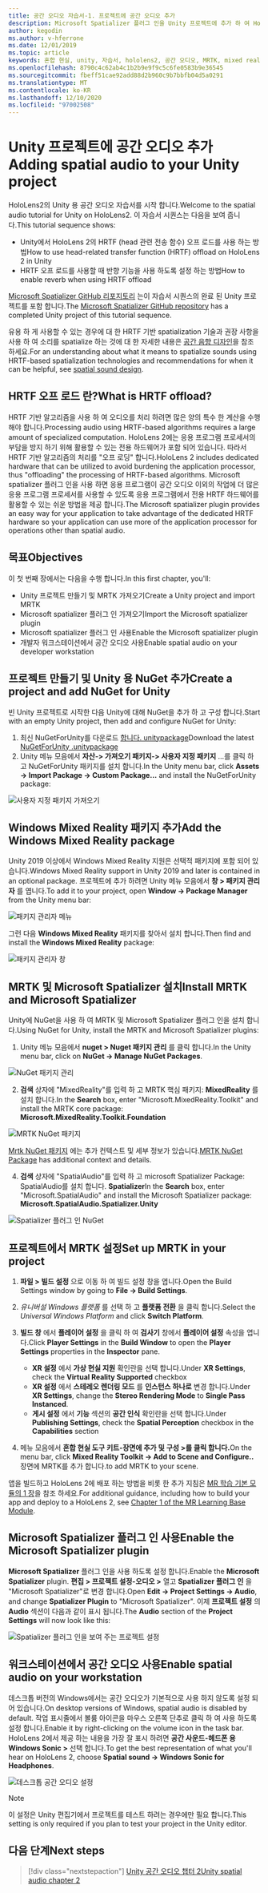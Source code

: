 ```yaml
---
title: 공간 오디오 자습서-1. 프로젝트에 공간 오디오 추가
description: Microsoft Spatializer 플러그 인을 Unity 프로젝트에 추가 하 여 HoloLens 2 HRTF 하드웨어 오프 로드에 액세스 합니다.
author: kegodin
ms.author: v-hferrone
ms.date: 12/01/2019
ms.topic: article
keywords: 혼합 현실, unity, 자습서, hololens2, 공간 오디오, MRTK, mixed reality toolkit, UWP, Windows 10, HRTF, head 관련 전송 함수, 반향, Microsoft Spatializer
ms.openlocfilehash: 8790c4c62ab4c1b2b9e9f9c5c6fe0583b9e36545
ms.sourcegitcommit: fbeff51cae92add88d2b960c9b7bbfb04d5a0291
ms.translationtype: MT
ms.contentlocale: ko-KR
ms.lasthandoff: 12/10/2020
ms.locfileid: "97002508"
---
```

# <a name="adding-spatial-audio-to-your-unity-project"></a><span data-ttu-id="e94b4-105">Unity 프로젝트에 공간 오디오 추가</span><span class="sxs-lookup"><span data-stu-id="e94b4-105">Adding spatial audio to your Unity project</span></span>

<span data-ttu-id="e94b4-106">HoloLens2의 Unity 용 공간 오디오 자습서를 시작 합니다.</span><span class="sxs-lookup"><span data-stu-id="e94b4-106">Welcome to the spatial audio tutorial for Unity on HoloLens2.</span></span> <span data-ttu-id="e94b4-107">이 자습서 시퀀스는 다음을 보여 줍니다.</span><span class="sxs-lookup"><span data-stu-id="e94b4-107">This tutorial sequence shows:</span></span>
* <span data-ttu-id="e94b4-108">Unity에서 HoloLens 2의 HRTF (head 관련 전송 함수) 오프 로드를 사용 하는 방법</span><span class="sxs-lookup"><span data-stu-id="e94b4-108">How to use head-related transfer function (HRTF) offload on HoloLens 2 in Unity</span></span>
* <span data-ttu-id="e94b4-109">HRTF 오프 로드를 사용할 때 반향 기능을 사용 하도록 설정 하는 방법</span><span class="sxs-lookup"><span data-stu-id="e94b4-109">How to enable reverb when using HRTF offload</span></span>

<span data-ttu-id="e94b4-110">[Microsoft Spatializer GitHub 리포지토리](https://github.com/microsoft/spatialaudio-unity) 는이 자습서 시퀀스의 완료 된 Unity 프로젝트를 포함 합니다.</span><span class="sxs-lookup"><span data-stu-id="e94b4-110">The [Microsoft Spatializer GitHub repository](https://github.com/microsoft/spatialaudio-unity) has a completed Unity project of this tutorial sequence.</span></span> 

<span data-ttu-id="e94b4-111">유용 하 게 사용할 수 있는 경우에 대 한 HRTF 기반 spatialization 기술과 권장 사항을 사용 하 여 소리를 spatialize 하는 것에 대 한 자세한 내용은 [공간 음향 디자인](https://docs.microsoft.com/windows/mixed-reality/spatial-sound-design)을 참조 하세요.</span><span class="sxs-lookup"><span data-stu-id="e94b4-111">For an understanding about what it means to spatialize sounds using HRTF-based spatialization technologies and recommendations for when it can be helpful, see [spatial sound design](https://docs.microsoft.com/windows/mixed-reality/spatial-sound-design).</span></span>

## <a name="what-is-hrtf-offload"></a><span data-ttu-id="e94b4-112">HRTF 오프 로드 란?</span><span class="sxs-lookup"><span data-stu-id="e94b4-112">What is HRTF offload?</span></span>
<span data-ttu-id="e94b4-113">HRTF 기반 알고리즘을 사용 하 여 오디오를 처리 하려면 많은 양의 특수 한 계산을 수행 해야 합니다.</span><span class="sxs-lookup"><span data-stu-id="e94b4-113">Processing audio using HRTF-based algorithms requires a large amount of specialized computation.</span></span> <span data-ttu-id="e94b4-114">HoloLens 2에는 응용 프로그램 프로세서의 부담을 방지 하기 위해 활용할 수 있는 전용 하드웨어가 포함 되어 있습니다. 따라서 HRTF 기반 알고리즘의 처리를 "오프 로딩" 합니다.</span><span class="sxs-lookup"><span data-stu-id="e94b4-114">HoloLens 2 includes dedicated hardware that can be utilized to avoid burdening the application processor, thus "offloading" the processing of HRTF-based algorithms.</span></span>  <span data-ttu-id="e94b4-115">Microsoft spatializer 플러그 인을 사용 하면 응용 프로그램이 공간 오디오 이외의 작업에 더 많은 응용 프로그램 프로세서를 사용할 수 있도록 응용 프로그램에서 전용 HRTF 하드웨어를 활용할 수 있는 쉬운 방법을 제공 합니다.</span><span class="sxs-lookup"><span data-stu-id="e94b4-115">The Microsoft spatializer plugin provides an easy way for your application to take advantage of the dedicated HRTF hardware so your application can use more of the application processor for operations other than spatial audio.</span></span>

## <a name="objectives"></a><span data-ttu-id="e94b4-116">목표</span><span class="sxs-lookup"><span data-stu-id="e94b4-116">Objectives</span></span>
<span data-ttu-id="e94b4-117">이 첫 번째 장에서는 다음을 수행 합니다.</span><span class="sxs-lookup"><span data-stu-id="e94b4-117">In this first chapter, you'll:</span></span>
* <span data-ttu-id="e94b4-118">Unity 프로젝트 만들기 및 MRTK 가져오기</span><span class="sxs-lookup"><span data-stu-id="e94b4-118">Create a Unity project and import MRTK</span></span>
* <span data-ttu-id="e94b4-119">Microsoft spatializer 플러그 인 가져오기</span><span class="sxs-lookup"><span data-stu-id="e94b4-119">Import the Microsoft spatializer plugin</span></span>
* <span data-ttu-id="e94b4-120">Microsoft spatializer 플러그 인 사용</span><span class="sxs-lookup"><span data-stu-id="e94b4-120">Enable the Microsoft spatializer plugin</span></span>
* <span data-ttu-id="e94b4-121">개발자 워크스테이션에서 공간 오디오 사용</span><span class="sxs-lookup"><span data-stu-id="e94b4-121">Enable spatial audio on your developer workstation</span></span>

## <a name="create-a-project-and-add-nuget-for-unity"></a><span data-ttu-id="e94b4-122">프로젝트 만들기 및 Unity 용 NuGet 추가</span><span class="sxs-lookup"><span data-stu-id="e94b4-122">Create a project and add NuGet for Unity</span></span>
<span data-ttu-id="e94b4-123">빈 Unity 프로젝트로 시작한 다음 Unity에 대해 NuGet을 추가 하 고 구성 합니다.</span><span class="sxs-lookup"><span data-stu-id="e94b4-123">Start with an empty Unity project, then add and configure NuGet for Unity:</span></span>
1. <span data-ttu-id="e94b4-124">최신 NuGetForUnity를 다운로드 [합니다. unitypackage](https://github.com/GlitchEnzo/NuGetForUnity/releases/latest)</span><span class="sxs-lookup"><span data-stu-id="e94b4-124">Download the latest [NuGetForUnity .unitypackage](https://github.com/GlitchEnzo/NuGetForUnity/releases/latest)</span></span>
2. <span data-ttu-id="e94b4-125">Unity 메뉴 모음에서 **자산-> 가져오기 패키지-> 사용자 지정 패키지** ...를 클릭 하 고 NuGetForUnity 패키지를 설치 합니다.</span><span class="sxs-lookup"><span data-stu-id="e94b4-125">In the Unity menu bar, click **Assets -> Import Package -> Custom Package...** and install the NuGetForUnity package:</span></span>

![사용자 지정 패키지 가져오기](images/spatial-audio/import-custom-package.png)

## <a name="add-the-windows-mixed-reality-package"></a><span data-ttu-id="e94b4-127">Windows Mixed Reality 패키지 추가</span><span class="sxs-lookup"><span data-stu-id="e94b4-127">Add the Windows Mixed Reality package</span></span>
<span data-ttu-id="e94b4-128">Unity 2019 이상에서 Windows Mixed Reality 지원은 선택적 패키지에 포함 되어 있습니다.</span><span class="sxs-lookup"><span data-stu-id="e94b4-128">Windows Mixed Reality support in Unity 2019 and later is contained in an optional package.</span></span> <span data-ttu-id="e94b4-129">프로젝트에 추가 하려면 Unity 메뉴 모음에서 **창 > 패키지 관리자** 를 엽니다.</span><span class="sxs-lookup"><span data-stu-id="e94b4-129">To add it to your project, open **Window -> Package Manager** from the Unity menu bar:</span></span>

![패키지 관리자 메뉴](images/spatial-audio/package-manager-menu.png)

<span data-ttu-id="e94b4-131">그런 다음 **Windows Mixed Reality** 패키지를 찾아서 설치 합니다.</span><span class="sxs-lookup"><span data-stu-id="e94b4-131">Then find and install the **Windows Mixed Reality** package:</span></span>

![패키지 관리자 창](images/spatial-audio/package-manager-window.png)

## <a name="install-mrtk-and-microsoft-spatializer"></a><span data-ttu-id="e94b4-133">MRTK 및 Microsoft Spatializer 설치</span><span class="sxs-lookup"><span data-stu-id="e94b4-133">Install MRTK and Microsoft Spatializer</span></span>
<span data-ttu-id="e94b4-134">Unity에 NuGet을 사용 하 여 MRTK 및 Microsoft Spatializer 플러그 인을 설치 합니다.</span><span class="sxs-lookup"><span data-stu-id="e94b4-134">Using NuGet for Unity, install the MRTK and Microsoft Spatializer plugins:</span></span>
1. <span data-ttu-id="e94b4-135">Unity 메뉴 모음에서 **nuget > Nuget 패키지 관리** 를 클릭 합니다.</span><span class="sxs-lookup"><span data-stu-id="e94b4-135">In the Unity menu bar, click on **NuGet -> Manage NuGet Packages**.</span></span>

![NuGet 패키지 관리](images/spatial-audio/manage-nuget-packages.png)

2. <span data-ttu-id="e94b4-137">**검색** 상자에 "MixedReality"를 입력 하 고 MRTK 핵심 패키지: **MixedReality** 를 설치 합니다.</span><span class="sxs-lookup"><span data-stu-id="e94b4-137">In the **Search** box, enter "Microsoft.MixedReality.Toolkit" and install the MRTK core package: **Microsoft.MixedReality.Toolkit.Foundation**</span></span>

![MRTK NuGet 패키지](images/spatial-audio/mrtk-nuget-package.png)

<span data-ttu-id="e94b4-139">[Mrtk NuGet 패키지](https://microsoft.github.io/MixedRealityToolkit-Unity/Documentation/MRTKNuGetPackage.html) 에는 추가 컨텍스트 및 세부 정보가 있습니다.</span><span class="sxs-lookup"><span data-stu-id="e94b4-139">[MRTK NuGet Package](https://microsoft.github.io/MixedRealityToolkit-Unity/Documentation/MRTKNuGetPackage.html) has additional context and details.</span></span>

4. <span data-ttu-id="e94b4-140">**검색** 상자에 "SpatialAudio"를 입력 하 고 microsoft Spatializer Package: SpatialAudio를 설치 합니다. **Spatializer**</span><span class="sxs-lookup"><span data-stu-id="e94b4-140">In the **Search** box, enter "Microsoft.SpatialAudio" and install the Microsoft Spatializer package: **Microsoft.SpatialAudio.Spatializer.Unity**</span></span>

![Spatializer 플러그 인 NuGet](images/spatial-audio/spatializer-plugin-nuget.png)

## <a name="set-up-mrtk-in-your-project"></a><span data-ttu-id="e94b4-142">프로젝트에서 MRTK 설정</span><span class="sxs-lookup"><span data-stu-id="e94b4-142">Set up MRTK in your project</span></span>

1. <span data-ttu-id="e94b4-143">**파일 > 빌드 설정** 으로 이동 하 여 빌드 설정 창을 엽니다.</span><span class="sxs-lookup"><span data-stu-id="e94b4-143">Open the Build Settings window by going to **File -> Build Settings**.</span></span>

2. <span data-ttu-id="e94b4-144">_유니버설 Windows 플랫폼_ 를 선택 하 고 **플랫폼 전환** 을 클릭 합니다.</span><span class="sxs-lookup"><span data-stu-id="e94b4-144">Select the _Universal Windows Platform_ and click **Switch Platform**.</span></span>

3. <span data-ttu-id="e94b4-145">**빌드 창** 에서 **플레이어 설정** 을 클릭 하 여 **검사기** 창에서 **플레이어 설정** 속성을 엽니다.</span><span class="sxs-lookup"><span data-stu-id="e94b4-145">Click **Player Settings** in the **Build Window** to open the **Player Settings** properties in the **Inspector** pane.</span></span>
    * <span data-ttu-id="e94b4-146">**XR 설정** 에서 **가상 현실 지원** 확인란을 선택 합니다.</span><span class="sxs-lookup"><span data-stu-id="e94b4-146">Under **XR Settings**, check the **Virtual Reality Supported** checkbox</span></span>
    * <span data-ttu-id="e94b4-147">**XR 설정** 에서 **스테레오 렌더링 모드** 를 **인스턴스 하나로** 변경 합니다.</span><span class="sxs-lookup"><span data-stu-id="e94b4-147">Under **XR Settings**, change the **Stereo Rendering Mode** to **Single Pass Instanced**.</span></span>
    * <span data-ttu-id="e94b4-148">**게시 설정** 에서 **기능** 섹션의 **공간 인식** 확인란을 선택 합니다.</span><span class="sxs-lookup"><span data-stu-id="e94b4-148">Under **Publishing Settings**, check the **Spatial Perception** checkbox in the **Capabilities** section</span></span>

4. <span data-ttu-id="e94b4-149">메뉴 모음에서 **혼합 현실 도구 키트-장면에 추가 및 구성 >를 클릭 합니다.**</span><span class="sxs-lookup"><span data-stu-id="e94b4-149">On the menu bar, click **Mixed Reality Toolkit -> Add to Scene and Configure..**</span></span> <span data-ttu-id="e94b4-150">장면에 MRTK를 추가 합니다.</span><span class="sxs-lookup"><span data-stu-id="e94b4-150">to add MRTK to your scene.</span></span>

<span data-ttu-id="e94b4-151">앱을 빌드하고 HoloLens 2에 배포 하는 방법을 비롯 한 추가 지침은 [MR 학습 기본 모듈의 1 장](../../../mrlearning-base-ch1.md)을 참조 하세요.</span><span class="sxs-lookup"><span data-stu-id="e94b4-151">For additional guidance, including how to build your app and deploy to a HoloLens 2, see [Chapter 1 of the MR Learning Base Module](../../../mrlearning-base-ch1.md).</span></span>

## <a name="enable-the-microsoft-spatializer-plugin"></a><span data-ttu-id="e94b4-152">Microsoft Spatializer 플러그 인 사용</span><span class="sxs-lookup"><span data-stu-id="e94b4-152">Enable the Microsoft Spatializer plugin</span></span>
<span data-ttu-id="e94b4-153">**Microsoft Spatializer** 플러그 인을 사용 하도록 설정 합니다.</span><span class="sxs-lookup"><span data-stu-id="e94b4-153">Enable the **Microsoft Spatializer** plugin.</span></span> <span data-ttu-id="e94b4-154">**편집 > 프로젝트 설정-오디오 >** 열고 **Spatializer 플러그 인** 을 "Microsoft Spatializer"로 변경 합니다.</span><span class="sxs-lookup"><span data-stu-id="e94b4-154">Open **Edit -> Project Settings -> Audio**, and change **Spatializer Plugin** to "Microsoft Spatializer".</span></span> <span data-ttu-id="e94b4-155">이제 **프로젝트 설정** 의 **Audio** 섹션이 다음과 같이 표시 됩니다.</span><span class="sxs-lookup"><span data-stu-id="e94b4-155">The **Audio** section of the **Project Settings** will now look like this:</span></span>

![Spatializer 플러그 인을 보여 주는 프로젝트 설정](images/spatial-audio/project-settings.png)

## <a name="enable-spatial-audio-on-your-workstation"></a><span data-ttu-id="e94b4-157">워크스테이션에서 공간 오디오 사용</span><span class="sxs-lookup"><span data-stu-id="e94b4-157">Enable spatial audio on your workstation</span></span>
<span data-ttu-id="e94b4-158">데스크톱 버전의 Windows에서는 공간 오디오가 기본적으로 사용 하지 않도록 설정 되어 있습니다.</span><span class="sxs-lookup"><span data-stu-id="e94b4-158">On desktop versions of Windows, spatial audio is disabled by default.</span></span> <span data-ttu-id="e94b4-159">작업 표시줄에서 볼륨 아이콘을 마우스 오른쪽 단추로 클릭 하 여 사용 하도록 설정 합니다.</span><span class="sxs-lookup"><span data-stu-id="e94b4-159">Enable it by right-clicking on the volume icon in the task bar.</span></span> <span data-ttu-id="e94b4-160">HoloLens 2에서 제공 하는 내용을 가장 잘 표시 하려면 **공간 사운드-헤드폰 용 Windows Sonic >** 선택 합니다.</span><span class="sxs-lookup"><span data-stu-id="e94b4-160">To get the best representation of what you'll hear on HoloLens 2, choose **Spatial sound -> Windows Sonic for Headphones**.</span></span>

![데스크톱 공간 오디오 설정](images/spatial-audio/desktop-audio-settings.png)

> [!NOTE]
> <span data-ttu-id="e94b4-162">이 설정은 Unity 편집기에서 프로젝트를 테스트 하려는 경우에만 필요 합니다.</span><span class="sxs-lookup"><span data-stu-id="e94b4-162">This setting is only required if you plan to test your project in the Unity editor.</span></span>

## <a name="next-steps"></a><span data-ttu-id="e94b4-163">다음 단계</span><span class="sxs-lookup"><span data-stu-id="e94b4-163">Next steps</span></span>

> [!div class="nextstepaction"]
> [<span data-ttu-id="e94b4-164">Unity 공간 오디오 챕터 2</span><span class="sxs-lookup"><span data-stu-id="e94b4-164">Unity spatial audio chapter 2</span></span>](unity-spatial-audio-ch2.md)

